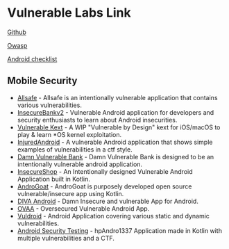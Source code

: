 # Vulnerable Labs Link

[Github](https://github.com/vavkamil/awesome-vulnerable-apps)&#x20;

[Owasp](https://owasp.org/www-project-vulnerable-web-applications-directory/)&#x20;

[Android checklist](https://github.com/Hrishikesh7665/Android-Pentesting-Checklist)



## Mobile Security

* [Allsafe](https://github.com/t0thkr1s/allsafe) - Allsafe is an intentionally vulnerable application that contains various vulnerabilities.
* [InsecureBankv2](https://github.com/dineshshetty/Android-InsecureBankv2) - Vulnerable Android application for developers and security enthusiasts to learn about Android insecurities.
* [Vulnerable Kext](https://github.com/ant4g0nist/Vulnerable-Kext) - A WIP "Vulnerable by Design" kext for iOS/macOS to play & learn \*OS kernel exploitation.
* [InjuredAndroid](https://github.com/B3nac/InjuredAndroid) - A vulnerable Android application that shows simple examples of vulnerabilities in a ctf style.
* [Damn Vulnerable Bank](https://github.com/rewanthtammana/Damn-Vulnerable-Bank) - Damn Vulnerable Bank is designed to be an intentionally vulnerable android application.
* [InsecureShop](https://github.com/optiv/InsecureShop) - An Intentionally designed Vulnerable Android Application built in Kotlin.
* [AndroGoat](https://github.com/satishpatnayak/AndroGoat) - AndroGoat is purposely developed open source vulnerable/insecure app using Kotlin.
* [DIVA Android](https://github.com/payatu/diva-android) - Damn Insecure and vulnerable App for Android.
* [OVAA](https://github.com/oversecured/ovaa) - Oversecured Vulnerable Android App.
* [Vuldroid](https://github.com/jaiswalakshansh/Vuldroid) - Android Application covering various static and dynamic vulnerabilities.
* [Android Security Testing](https://github.com/RavikumarRamesh/hpAndro1337) - hpAndro1337 Application made in Kotlin with multiple vulnerabilities and a CTF.









